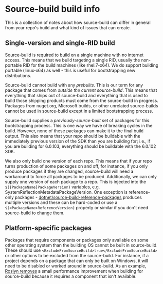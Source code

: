 # Source-build build info

This is a collection of notes about how source-build can differ in general from your repo's build and what kind of issues that can create. 

## Single-version and single-RID build

Source-build is required to build on a single machine with no internet access.  This means that we build targeting a single RID, usually the non-portable RID for the build machines (like rhel.7-x64).  We do support building portable (linux-x64) as well - this is useful for bootstrapping new distributions.

Source-build cannot build with any *prebuilts*.  This is our term for any package that comes from *outside the current source-build*.  This means that everything that ships out of source-build and everything that is used to build those shipping products must come from the source-build in progress.  Packages from nuget.org, Microsoft builds, or other unrelated source-builds cannot be used in source-build except in a limited bootstrapping process.

Source-build supplies a *previously-source-built* set of packages for this bootstrapping process.  This is one way we have of breaking cycles in the build.  However, none of these packages can make it to the final build output.  This also means that your repo should be buildable with the immediately previous version of the SDK than you are building for; i.e., if you are building for 6.0.103, everything should be buildable with the 6.0.102 SDK.

We also only build one version of each repo.  This means that if your repo turns production of some packages on and off, for instance, if you only produce packages if they are changed, source-build will need a workaround to force all packages to be produced.  Additionally, we can only supply one version of each package to a repo.  This is injected into the `$({PackageName}PackageVersion)` variables, e.g. SystemReflectionMetadataPackageVersion.  One exception is reference-only packages - [dotnet/source-build-reference-packages](https://github.com/dotnet/source-build-reference-packages) produces multiple versions and these can be hard-coded or use a `$(<PackageName>ReferenceVersion)` property or similar if you don't need source-build to change them.

## Platform-specific packages

Packages that require components or packages only available on some other operating system than the building OS cannot be built in source-build.  These should use `<ExcludeFromSourceBuild>true</ExcludeFromSourceBuild>` or other options to be excluded from the source-build.  For instance, if a project depends on a package that can only be built on Windows, it will need to be disabled or worked around in source-build.  As an example, [Roslyn removes](https://github.com/dotnet/roslyn/blob/b999a65c8b0feeccb2b58da3d7a6e80e5f08feab/src/Workspaces/Core/Portable/Storage/PersistentStorageExtensions.cs#L23) a small performance improvement when building for source-build because it requires a component that isn't available.